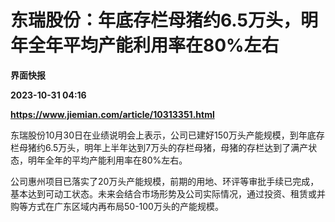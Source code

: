 # 东瑞股份：年底存栏母猪约6.5万头，明年全年平均产能利用率在80%左右
**界面快报**

**2023-10-31 04:16**

**https://www.jiemian.com/article/10313351.html**

东瑞股份10月30日在业绩说明会上表示，公司已建好150万头产能规模，到年底存栏母猪约6.5万头，明年上半年达到7万头的存栏母猪，母猪的存栏达到了满产状态，明年全年的平均产能利用率在80%左右。

公司惠州项目已落实了20万头产能规模，前期的用地、环评等审批手续已完成，基本达到可动工状态。未来会结合市场形势及公司实际情况，通过投资、租赁或并购等方式在广东区域内再布局50-100万头的产能规模。